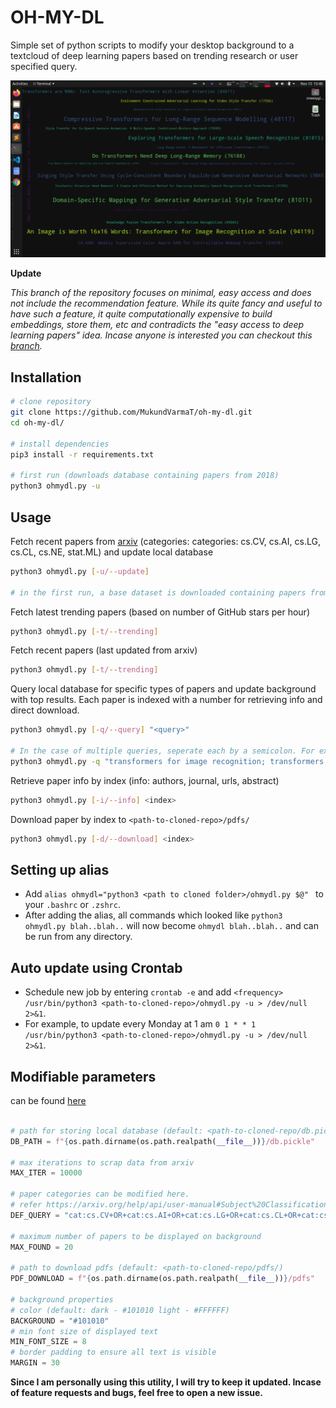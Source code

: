 # OH-MY-DL

Simple set of python scripts to modify your desktop background to a textcloud of deep learning papers based on trending research or user specified query.

![](teaser.png)

**Update**

*This branch of the repository focuses on minimal, easy access and does not include the recommendation feature. While its quite fancy and useful to have such a feature, it quite computationally expensive to build embeddings, store them, etc and contradicts the "easy access to deep learning papers" idea. Incase anyone is interested you can checkout this [branch](https://github.com/MukundVarmaT/oh-my-dl/tree/with-reco).*

## Installation

```bash
# clone repository
git clone https://github.com/MukundVarmaT/oh-my-dl.git
cd oh-my-dl/

# install dependencies
pip3 install -r requirements.txt

# first run (downloads database containing papers from 2018)
python3 ohmydl.py -u
```
## Usage

Fetch recent papers from [arxiv](https://arxiv.org) (categories: categories: cs.CV, cs.AI, cs.LG, cs.CL, cs.NE, stat.ML) and update local database

```bash
python3 ohmydl.py [-u/--update]

# in the first run, a base dataset is downloaded containing papers from 2018 and stored locally!
```

Fetch latest trending papers (based on number of GitHub stars per hour)

```bash
python3 ohmydl.py [-t/--trending]
```

Fetch recent papers (last updated from arxiv)

```bash
python3 ohmydl.py [-t/--trending]
```

Query local database for specific types of papers and update background with top results. Each paper is indexed with a number for retrieving info and direct download.

```bash
python3 ohmydl.py [-q/--query] "<query>"

# In the case of multiple queries, seperate each by a semicolon. For example: 
python3 ohmydl.py -q "transformers for image recognition; transformers for long range sequence modelling;"
```

Retrieve paper info by index (info: authors, journal, urls, abstract)

```bash
python3 ohmydl.py [-i/--info] <index>
```

Download paper by index to `<path-to-cloned-repo>/pdfs/`

```bash
python3 ohmydl.py [-d/--download] <index>
```

## Setting up alias

- Add `alias ohmydl="python3 <path to cloned folder>/ohmydl.py $@" ` to your `.bashrc` or `.zshrc`. 
- After adding the alias, all commands which looked like `python3 ohmydl.py blah..blah..` will now become `ohmydl blah..blah..` and can be run from any directory. 

## Auto update using Crontab

- Schedule new job by entering `crontab -e` and add `<frequency> /usr/bin/python3 <path-to-cloned-repo>/ohmydl.py -u > /dev/null 2>&1`. 
- For example, to update every Monday at 1 am `0 1 * * 1 /usr/bin/python3 <path-to-cloned-repo>/ohmydl.py -u > /dev/null 2>&1`.


## Modifiable parameters

can be found [here](./ohmydl.py)

```python

# path for storing local database (default: <path-to-cloned-repo/db.pickle) 
DB_PATH = f"{os.path.dirname(os.path.realpath(__file__))}/db.pickle"

# max iterations to scrap data from arxiv
MAX_ITER = 10000

# paper categories can be modified here.  
# refer https://arxiv.org/help/api/user-manual#Subject%20Classifications for more details
DEF_QUERY = "cat:cs.CV+OR+cat:cs.AI+OR+cat:cs.LG+OR+cat:cs.CL+OR+cat:cs.NE+OR+cat:stat.ML"

# maximum number of papers to be displayed on background
MAX_FOUND = 20

# path to download pdfs (default: <path-to-cloned-repo/pdfs/) 
PDF_DOWNLOAD = f"{os.path.dirname(os.path.realpath(__file__))}/pdfs"

# background properties
# color (default: dark - #101010 light - #FFFFFF)
BACKGROUND = "#101010"
# min font size of displayed text
MIN_FONT_SIZE = 8
# border padding to ensure all text is visible
MARGIN = 30
```

**Since I am personally using this utility, I will try to keep it updated. Incase of feature requests and bugs, feel free to open a new issue.**